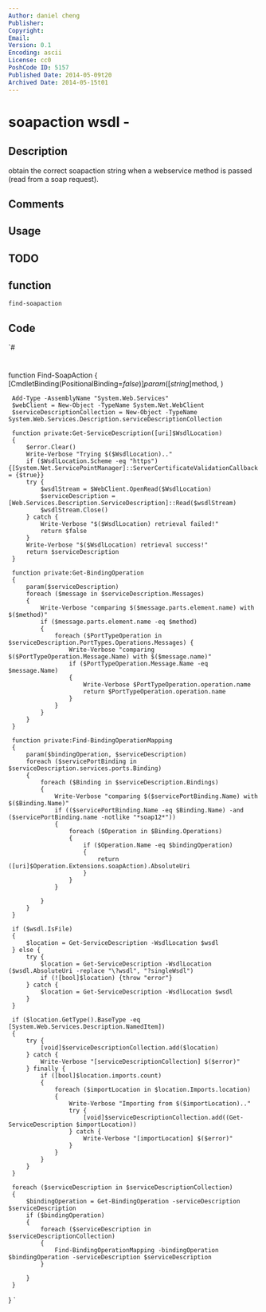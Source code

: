 ```yaml
---
Author: daniel cheng
Publisher: 
Copyright: 
Email: 
Version: 0.1
Encoding: ascii
License: cc0
PoshCode ID: 5157
Published Date: 2014-05-09t20
Archived Date: 2014-05-15t01
---
```


# soapaction wsdl - 

## Description

obtain the correct soapaction string when a webservice method is passed (read from a soap request).

## Comments



## Usage



## TODO



## function

`find-soapaction`

## Code

`#
 #
 function Find-SoapAction
 {
     [CmdletBinding(PositionalBinding=$false)]
     param(
         [string]$method,
     )
     
  
     Add-Type -AssemblyName "System.Web.Services"
     $webClient = New-Object -TypeName System.Net.WebClient
     $serviceDescriptionCollection = New-Object -TypeName System.Web.Services.Description.serviceDescriptionCollection
 
     function private:Get-ServiceDescription([uri]$WsdlLocation)
     {
         $error.Clear()
         Write-Verbose "Trying $($WsdlLocation).."
         if ($WsdlLocation.Scheme -eq "https"){[System.Net.ServicePointManager]::ServerCertificateValidationCallback = {$true}}
         try {
             $wsdlStream = $WebClient.OpenRead($WsdlLocation)
             $serviceDescription = [Web.Services.Description.ServiceDescription]::Read($wsdlStream)
             $wsdlStream.Close()
         } catch {
             Write-Verbose "$($WsdlLocation) retrieval failed!"
             return $false
         }
         Write-Verbose "$($WsdlLocation) retrieval success!"
         return $serviceDescription
     }
 
     function private:Get-BindingOperation
     {
         param($serviceDescription)
         foreach ($message in $serviceDescription.Messages)
         {
             Write-Verbose "comparing $($message.parts.element.name) with $($method)"
             if ($message.parts.element.name -eq $method)
             {
                 foreach ($PortTypeOperation in $serviceDescription.PortTypes.Operations.Messages) {
                     Write-Verbose "comparing $($PortTypeOperation.Message.Name) with $($message.name)"
                     if ($PortTypeOperation.Message.Name -eq $message.Name)
                     {
                         Write-Verbose $PortTypeOperation.operation.name
                         return $PortTypeOperation.operation.name
                     }
                 }
             }
         }
     }
 
     function private:Find-BindingOperationMapping
     {
         param($bindingOperation, $serviceDescription)
         foreach ($servicePortBinding in $serviceDescription.services.ports.Binding)
         {
             foreach ($Binding in $serviceDescription.Bindings)
             {
                 Write-Verbose "comparing $($servicePortBinding.Name) with $($Binding.Name)"
                 if (($servicePortBinding.Name -eq $Binding.Name) -and ($servicePortBinding.name -notlike "*soap12*"))
                 {
                     foreach ($Operation in $Binding.Operations)
                     {
                         if ($Operation.Name -eq $bindingOperation)
                         {
                             return ([uri]$Operation.Extensions.soapAction).AbsoluteUri
                         }
                     }
                 }
     
             }
         }
     }
 
     if ($wsdl.IsFile)
     {
         $location = Get-ServiceDescription -WsdlLocation $wsdl
     } else {
         try {
             $location = Get-ServiceDescription -WsdlLocation ($wsdl.AbsoluteUri -replace "\?wsdl", "?singleWsdl")
             if (![bool]$location) {throw "error"}
         } catch {
             $location = Get-ServiceDescription -WsdlLocation $wsdl
         }
     }    
     
     if ($location.GetType().BaseType -eq [System.Web.Services.Description.NamedItem])
     {
         try {
             [void]$serviceDescriptionCollection.add($location)
         } catch {
             Write-Verbose "[serviceDescriptionCollection] $($error)"
         } finally {
             if ([bool]$location.imports.count)
             {
                 foreach ($importLocation in $location.Imports.location)
                 {
                     Write-Verbose "Importing from $($importLocation).."
                     try {
                         [void]$serviceDescriptionCollection.add((Get-ServiceDescription $importLocation))
                     } catch {
                         Write-Verbose "[importLocation] $($error)"
                     }
                 }
             }
         }
     }
 
     foreach ($serviceDescription in $serviceDescriptionCollection)
     {
         $bindingOperation = Get-BindingOperation -serviceDescription $serviceDescription
         if ($bindingOperation)
         {
             foreach ($serviceDescription in $serviceDescriptionCollection)
             {
                 Find-BindingOperationMapping -bindingOperation $bindingOperation -serviceDescription $serviceDescription
             }
             
         }
     }
 }
`

